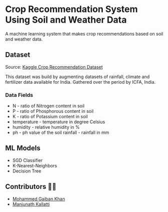 # Crop Recommendation System Using Soil and Weather Data

A machine learning system that makes crop recommendations based on soil and weather data.

## Dataset

Source: [Kaggle Crop Recommendation Dataset](https://www.kaggle.com/datasets/siddharthss/crop-recommendation-dataset?resource=download)

This dataset was build by augmenting datasets of rainfall, climate and fertilizer data available for India. Gathered over the period by ICFA, India.

### Data Fields

- N - ratio of Nitrogen content in soil
- P - ratio of Phosphorous content in soil
- K - ratio of Potassium content in soil
- temperature - temperature in degree Celsius
- humidity - relative humidity in %
- ph - ph value of the soil
rainfall - rainfall in mm

## ML Models

- SGD Classifier
- K-Nearest-Neighbors
- Decision Tree

## Contributors 👨‍💻

- [Mohammed Gaiban Khan](https://github.com/Gaiban-Khan)
- [Manjunath Kallatti](https://github.com/manjunath7901)
